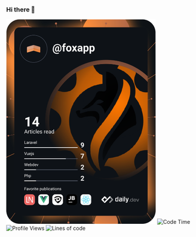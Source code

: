 ### Hi there 👋

<!--
**foxapp/foxapp** is a ✨ _special_ ✨ repository because its `README.md` (this file) appears on your GitHub profile.

Here are some ideas to get you started:

- 🔭 I’m currently working on ...
- 🌱 I’m currently learning ...
- 👯 I’m looking to collaborate on ...
- 🤔 I’m looking for help with ...
- 💬 Ask me about ...
- 📫 How to reach me: ...
- 😄 Pronouns: ...
- ⚡ Fun fact: ...
-->
<a href="https://app.daily.dev/foxapp"><img src="https://github.com/foxapp/foxapp/blob/master/devcard.svg" width="400" alt="Ion Enache's Dev Card"/></a>
![Code Time](http://img.shields.io/badge/Code%20Time-1%2C000%20hrs%2033%20mins-blue)
![Profile Views](http://img.shields.io/badge/Profile%20Views-767-blue)
![Lines of code](https://img.shields.io/badge/From%20Hello%20World%20I%27ve%20Written-938881%20lines%20of%20code-blue)

<!--START_SECTION:waka-->
<!--END_SECTION:waka-->

